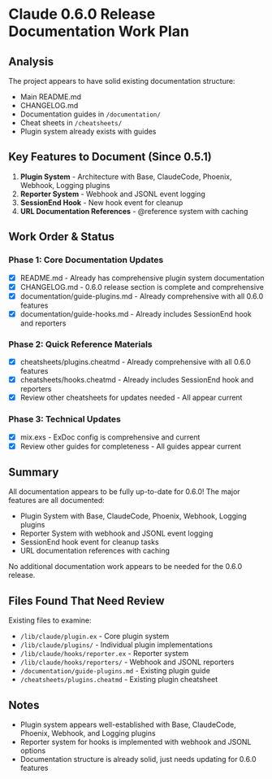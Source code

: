 # Claude 0.6.0 Release Documentation Work Plan

## Analysis

The project appears to have solid existing documentation structure:
- Main README.md 
- CHANGELOG.md
- Documentation guides in `/documentation/`
- Cheat sheets in `/cheatsheets/`
- Plugin system already exists with guides

## Key Features to Document (Since 0.5.1)

1. **Plugin System** - Architecture with Base, ClaudeCode, Phoenix, Webhook, Logging plugins
2. **Reporter System** - Webhook and JSONL event logging  
3. **SessionEnd Hook** - New hook event for cleanup
4. **URL Documentation References** - @reference system with caching

## Work Order & Status

### Phase 1: Core Documentation Updates
- [X] README.md - Already has comprehensive plugin system documentation 
- [X] CHANGELOG.md - 0.6.0 release section is complete and comprehensive
- [X] documentation/guide-plugins.md - Already comprehensive with all 0.6.0 features
- [X] documentation/guide-hooks.md - Already includes SessionEnd hook and reporters

### Phase 2: Quick Reference Materials  
- [X] cheatsheets/plugins.cheatmd - Already comprehensive with all 0.6.0 features
- [X] cheatsheets/hooks.cheatmd - Already includes SessionEnd hook and reporters  
- [X] Review other cheatsheets for updates needed - All appear current

### Phase 3: Technical Updates
- [X] mix.exs - ExDoc config is comprehensive and current
- [X] Review other guides for completeness - All guides appear current

## Summary
All documentation appears to be fully up-to-date for 0.6.0! The major features are all documented:
- Plugin System with Base, ClaudeCode, Phoenix, Webhook, Logging plugins
- Reporter System with webhook and JSONL event logging
- SessionEnd hook event for cleanup tasks
- URL documentation references with caching

No additional documentation work appears to be needed for the 0.6.0 release.

## Files Found That Need Review

Existing files to examine:
- `/lib/claude/plugin.ex` - Core plugin system
- `/lib/claude/plugins/` - Individual plugin implementations
- `/lib/claude/hooks/reporter.ex` - Reporter system
- `/lib/claude/hooks/reporters/` - Webhook and JSONL reporters
- `/documentation/guide-plugins.md` - Existing plugin guide
- `/cheatsheets/plugins.cheatmd` - Existing plugin cheatsheet

## Notes

- Plugin system appears well-established with Base, ClaudeCode, Phoenix, Webhook, and Logging plugins
- Reporter system for hooks is implemented with webhook and JSONL options
- Documentation structure is already solid, just needs updating for 0.6.0 features